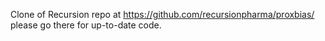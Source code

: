 Clone of Recursion repo at https://github.com/recursionpharma/proxbias/ please go there for up-to-date code.
